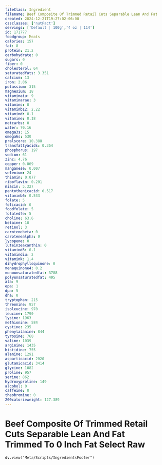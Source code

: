 ```yaml
---
fileClass: Ingredient
filename: Beef Composite Of Trimmed Retail Cuts Separable Lean And Fat Trimmed To 0 Inch Fat Select Raw
created: 2024-12-21T19:27:02-06:00
cssclasses: ['nutFact']
servings: ['Default | 100g','4 oz | 114']
id: 171777
foodgroup: Meats
calories: 157
fat: 8
protein: 21.2
carbohydrate: 0
sugars: 0
fiber: 0
cholesterol: 64
saturatedfats: 3.351
calcium: 13
iron: 2.06
potassium: 315
magnesium: 18
vitaminaiu: 9
vitaminarae: 3
vitaminc: 0
vitaminb12: 2.22
vitamind: 0.1
vitamine: 0.18
netcarbs: 0
water: 70.16
omega3s: 15
omega6s: 530
pralscore: 10.388
transfattyacids: 0.354
phosphorus: 197
sodium: 61
zinc: 4.76
copper: 0.069
manganese: 0.007
selenium: 24
thiamin: 0.077
riboflavin: 0.201
niacin: 5.327
pantothenicacid: 0.517
vitaminb6: 0.533
folate: 5
folicacid: 0
foodfolate: 5
folatedfe: 5
choline: 63.6
betaine: 10
retinol: 3
carotenebeta: 0
carotenealpha: 0
lycopene: 0
luteinzeaxanthin: 0
vitamind3: 0.1
vitamindiu: 2
vitamink: 1.4
dihydrophylloquinone: 0
menaquinone4: 0.2
monounsaturatedfat: 3788
polyunsaturatedfat: 495
ala: 9
epa: 1
dpa: 5
dha: 0
tryptophan: 215
threonine: 957
isoleucine: 970
leucine: 1790
lysine: 1963
methionine: 584
cystine: 235
phenylalanine: 844
tyrosine: 760
valine: 1039
arginine: 1435
histidine: 755
alanine: 1291
asparticacid: 2020
glutamicacid: 3414
glycine: 1082
proline: 957
serine: 862
hydroxyproline: 149
alcohol: 0
caffeine: 0
theobromine: 0
200calorieweight: 127.389
---
```


# Beef Composite Of Trimmed Retail Cuts Separable Lean And Fat Trimmed To 0 Inch Fat Select Raw

```dataviewjs
dv.view("Meta/Scripts/IngredientsFooter")
```
